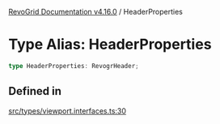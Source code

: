 [RevoGrid Documentation v4.16.0](README.md) / HeaderProperties

# Type Alias: HeaderProperties

```ts
type HeaderProperties: RevogrHeader;
```

## Defined in

[src/types/viewport.interfaces.ts:30](https://github.com/revolist/revogrid/blob/09cdc1e0b86c0627e1eaa752c7fd0bb1b7b42330/src/types/viewport.interfaces.ts#L30)
